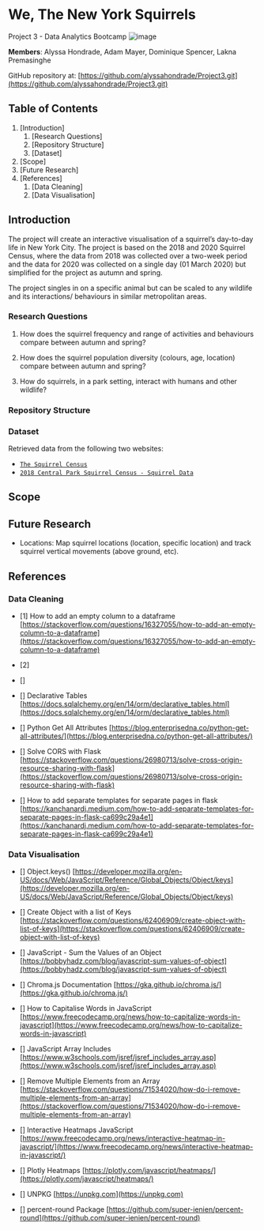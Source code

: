 # We, The New York Squirrels
Project 3 - Data Analytics Bootcamp
![image](https://github.com/alyssahondrade/Project3/assets/138610916/f0185984-d1bb-473f-b932-c6cb5d841353)

**Members**: Alyssa Hondrade, Adam Mayer, Dominique Spencer, Lakna Premasinghe

GitHub repository at: [https://github.com/alyssahondrade/Project3.git](https://github.com/alyssahondrade/Project3.git)


## Table of Contents
1. [Introduction]
    1. [Research Questions]
    2. [Repository Structure]
    3. [Dataset]
2. [Scope]
3. [Future Research]
4. [References]
    1. [Data Cleaning]
    2. [Data Visualisation]


## Introduction
The project will create an interactive visualisation of a squirrel’s day-to-day life in New York City. The project is based on the 2018 and 2020 Squirrel Census, where the data from 2018 was collected over a two-week period and the data for 2020 was collected on a single day (01 March 2020) but simplified for the project as autumn and spring.

The project singles in on a specific animal but can be scaled to any wildlife and its interactions/ behaviours in similar metropolitan areas.

### Research Questions
1. How does the squirrel frequency and range of activities and behaviours compare between autumn and spring?

2. How does the squirrel population diversity (colours, age, location) compare between autumn and spring?

3. How do squirrels, in a park setting, interact with humans and other wildlife?


### Repository Structure


### Dataset
Retrieved data from the following two websites:
- [`The Squirrel Census`](https://www.thesquirrelcensus.com/data)
- [`2018 Central Park Squirrel Census - Squirrel Data`](https://data.cityofnewyork.us/Environment/2018-Central-Park-Squirrel-Census-Squirrel-Data/vfnx-vebw)

## Scope



## Future Research
- Locations: Map squirrel locations (location, specific location) and track squirrel vertical movements (above ground, etc).


## References

### Data Cleaning
- [1] How to add an empty column to a dataframe [https://stackoverflow.com/questions/16327055/how-to-add-an-empty-column-to-a-dataframe](https://stackoverflow.com/questions/16327055/how-to-add-an-empty-column-to-a-dataframe)


- [2] 
- []

- [] Declarative Tables [https://docs.sqlalchemy.org/en/14/orm/declarative_tables.html](https://docs.sqlalchemy.org/en/14/orm/declarative_tables.html)

- [] Python Get All Attributes [https://blog.enterprisedna.co/python-get-all-attributes/](https://blog.enterprisedna.co/python-get-all-attributes/)

- [] Solve CORS with Flask [https://stackoverflow.com/questions/26980713/solve-cross-origin-resource-sharing-with-flask](https://stackoverflow.com/questions/26980713/solve-cross-origin-resource-sharing-with-flask)

- [] How to add separate templates for separate pages in flask [https://kanchanardj.medium.com/how-to-add-separate-templates-for-separate-pages-in-flask-ca699c29a4e1](https://kanchanardj.medium.com/how-to-add-separate-templates-for-separate-pages-in-flask-ca699c29a4e1)

### Data Visualisation
- [] Object.keys() [https://developer.mozilla.org/en-US/docs/Web/JavaScript/Reference/Global_Objects/Object/keys](https://developer.mozilla.org/en-US/docs/Web/JavaScript/Reference/Global_Objects/Object/keys)

- [] Create Object with a list of Keys [https://stackoverflow.com/questions/62406909/create-object-with-list-of-keys](https://stackoverflow.com/questions/62406909/create-object-with-list-of-keys)

- [] JavaScript - Sum the Values of an Object [https://bobbyhadz.com/blog/javascript-sum-values-of-object](https://bobbyhadz.com/blog/javascript-sum-values-of-object)

- [] Chroma.js Documentation [https://gka.github.io/chroma.js/](https://gka.github.io/chroma.js/)

- [] How to Capitalise Words in JavaScript [https://www.freecodecamp.org/news/how-to-capitalize-words-in-javascript](https://www.freecodecamp.org/news/how-to-capitalize-words-in-javascript)

- [] JavaScript Array Includes [https://www.w3schools.com/jsref/jsref_includes_array.asp](https://www.w3schools.com/jsref/jsref_includes_array.asp)

- [] Remove Multiple Elements from an Array [https://stackoverflow.com/questions/71534020/how-do-i-remove-multiple-elements-from-an-array](https://stackoverflow.com/questions/71534020/how-do-i-remove-multiple-elements-from-an-array)

- [] Interactive Heatmaps JavaScript [https://www.freecodecamp.org/news/interactive-heatmap-in-javascript/](https://www.freecodecamp.org/news/interactive-heatmap-in-javascript/)

- [] Plotly Heatmaps [https://plotly.com/javascript/heatmaps/](https://plotly.com/javascript/heatmaps/)

- [] UNPKG [https://unpkg.com](https://unpkg.com)

- [] percent-round Package [https://github.com/super-ienien/percent-round](https://github.com/super-ienien/percent-round)
